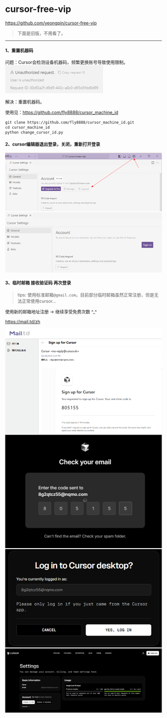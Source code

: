 # cursor-free-vip

https://github.com/yeongpin/cursor-free-vip

> 下面是旧版，不用看了。

---

#### 1、重置机器码

问题：Cursor会检测设备机器码，频繁更换账号导致使用限制。
![](./images/01-免费使用-1740735053961.png)

解决：重置机器码。

使用见：https://github.com/fly8888/cursor_machine_id

```shell
git clone https://github.com/fly8888/cursor_machine_id.git
cd cursor_machine_id
python change_cursor_id.py
```

#### 2、cursor编辑器退出登录，关闭，重新打开登录

![](./images/01-免费使用-1740733845075.png)
![](./images/01-免费使用-1740734540827.png)


#### 3、临时邮箱 接收验证码 再次登录

> tips: 使用标准邮箱`@gmail.com`，目前部分临时邮箱虽然正常注册，但是无法正常使用cursor...

使用新的邮箱地址注册 -> 继续享受免费次数 ^_^

https://mail.td/zh

![](./images/01-免费使用-1740734739869.png)
![](./images/01-免费使用-1740734690020.png)
![](./images/01-免费使用-1740734696407.png)
![](./images/01-免费使用-1740734770094.png)

